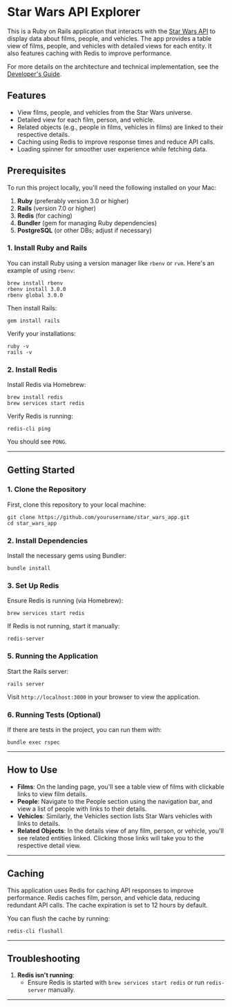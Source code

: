 # Star Wars API Explorer

This is a Ruby on Rails application that interacts with the [Star Wars API](https://swapi.dev) to display data about films, people, and vehicles. The app provides a table view of films, people, and vehicles with detailed views for each entity. It also features caching with Redis to improve performance.

For more details on the architecture and technical implementation, see the [Developer's Guide](dev-doc.md).


## Features

- View films, people, and vehicles from the Star Wars universe.
- Detailed view for each film, person, and vehicle.
- Related objects (e.g., people in films, vehicles in films) are linked to their respective details.
- Caching using Redis to improve response times and reduce API calls.
- Loading spinner for smoother user experience while fetching data.

## Prerequisites

To run this project locally, you'll need the following installed on your Mac:

1. **Ruby** (preferably version 3.0 or higher)
2. **Rails** (version 7.0 or higher)
3. **Redis** (for caching)
4. **Bundler** (gem for managing Ruby dependencies)
5. **PostgreSQL** (or other DBs; adjust if necessary)

### 1. Install Ruby and Rails

You can install Ruby using a version manager like `rbenv` or `rvm`. Here's an example of using `rbenv`:

```
brew install rbenv
rbenv install 3.0.0
rbenv global 3.0.0
```

Then install Rails:

```
gem install rails
```

Verify your installations:

```
ruby -v
rails -v
```

### 2. Install Redis

Install Redis via Homebrew:

```
brew install redis
brew services start redis
```

Verify Redis is running:

```
redis-cli ping
```

You should see `PONG`.


---

## Getting Started

### 1. Clone the Repository

First, clone this repository to your local machine:

```
git clone https://github.com/yourusername/star_wars_app.git
cd star_wars_app
```

### 2. Install Dependencies

Install the necessary gems using Bundler:

```
bundle install
```

### 3. Set Up Redis

Ensure Redis is running (via Homebrew):

```
brew services start redis
```

If Redis is not running, start it manually:

```
redis-server
```

### 5. Running the Application

Start the Rails server:

```
rails server
```

Visit `http://localhost:3000` in your browser to view the application.

### 6. Running Tests (Optional)

If there are tests in the project, you can run them with:

```
bundle exec rspec
```

---

## How to Use

- **Films**: On the landing page, you'll see a table view of films with clickable links to view film details.
- **People**: Navigate to the People section using the navigation bar, and view a list of people with links to their details.
- **Vehicles**: Similarly, the Vehicles section lists Star Wars vehicles with links to details.
- **Related Objects**: In the details view of any film, person, or vehicle, you'll see related entities linked. Clicking those links will take you to the respective detail view.

---

## Caching

This application uses Redis for caching API responses to improve performance. Redis caches film, person, and vehicle data, reducing redundant API calls. The cache expiration is set to 12 hours by default.

You can flush the cache by running:

```
redis-cli flushall
```

---

## Troubleshooting

1. **Redis isn't running**:
   - Ensure Redis is started with `brew services start redis` or run `redis-server` manually.

---
